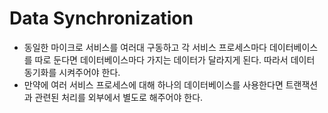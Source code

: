 # Data Synchronization



* 동일한 마이크로 서비스를 여러대 구동하고 각 서비스 프로세스마다 데이터베이스를 따로 둔다면 데이터베이스마다 가지는 데이터가 달라지게 된다. 따라서 데이터 동기화를 시켜주어야 한다.
* 만약에 여러 서비스 프로세스에 대해 하나의 데이터베이스를 사용한다면 트랜잭션과 관련된 처리를 외부에서 별도로 해주어야 한다.





